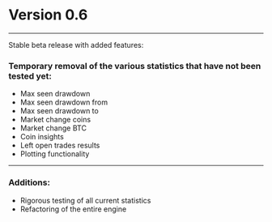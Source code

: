 # Version 0.6
***
Stable beta release with added features:

### Temporary removal of the various statistics that have not been tested yet:

- Max seen drawdown
- Max seen drawdown from
- Max seen drawdown to
- Market change coins
- Market change BTC
- Coin insights
- Left open trades results
- Plotting functionality
***
### Additions:

- Rigorous testing of all current statistics
- Refactoring of the entire engine
